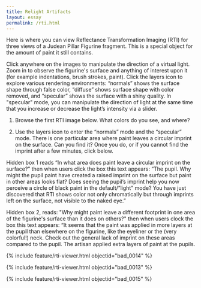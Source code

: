 ```yaml
---
title: Relight Artifacts
layout: essay
permalink: /rti.html
---
```


Here is where you can view Reflectance Transformation Imaging (RTI) for three views of a Judean Pillar Figurine fragment. This is a special object for the amount of paint it still contains. 

Click anywhere on the images to manipulate the direction of a virtual light. Zoom in to observe the figurine's surface and anything of interest upon it (for example indentations, brush strokes, paint). Click the layers icon to explore various rendering environments: “normals” shows the surface shape through false color, “diffuse” shows surface shape with color removed, and “specular” shows the surface with a shiny quality. In "specular" mode, you can manipulate the direction of light at the same time that you increase or decrease the light’s intensity via a slider.


1) Browse the first RTI image below. What colors do you see, and where?


2) Use the layers icon to enter the “normals” mode and the “specular” mode. There is one particular area where paint leaves a circular imprint on the surface. Can you find it? Once you do, or if you cannot find the imprint after a few minutes, click below.

Hidden box 1 reads “In what area does paint leave a circular imprint on the surface?” then when users click the box this text appears: “The pupil. Why might the pupil paint have created a raised imprint on the surface but paint in other areas looks flat? Does seeing the pupil’s imprint help you now perceive a circle of black paint in the default/”light” mode? You have just discovered that RTI shows color not only chromatically but through imprints left on the surface, not visible to the naked eye.”


Hidden box 2, reads: "Why might paint leave a different footprint in one area of the figurine's surface than it does on others?" then when users clock the box this text appears: “It seems that the paint was applied in more layers at the pupil than elsewhere on the figurine, like the eyeliner or the (very colorful!) neck. Check out the general lack of imprint on these areas compared to the pupil. The artisan applied extra layers of paint at the pupils.



{% include feature/rti-viewer.html objectid="bad_0014" %}
    
{% include feature/rti-viewer.html objectid="bad_0013" %}

{% include feature/rti-viewer.html objectid="bad_0015" %}
